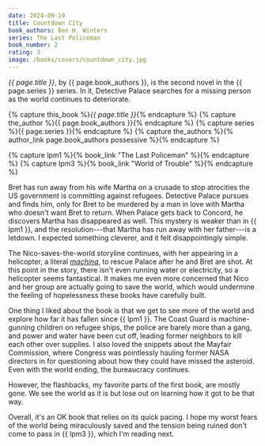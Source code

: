 ```yaml
---
date: 2024-09-19
title: Countdown City
book_authors: Ben H. Winters
series: The Last Policeman
book_number: 2
rating: 3
image: /books/covers/countdown_city.jpg
---
```


<cite class="book-title">{{ page.title }}</cite>, by <span
class="author-name">{{ page.book_authors }}</span>, is the second novel in the
<span class="book-series">{{ page.series }}</span> series. In it, Detective
Palace searches for a missing person as the world continues to deteriorate.

{% capture this_book %}<cite class="book-title">{{ page.title }}</cite>{% endcapture %}
{% capture the_author %}<span class="author-name">{{ page.book_authors }}</span>{% endcapture %}
{% capture series %}<span class="book-series">{{ page.series }}</span>{% endcapture %}
{% capture the_authors %}{% author_link page.book_authors possessive %}{% endcapture %}

{% capture lpm1 %}{% book_link "The Last Policeman" %}{% endcapture %}
{% capture lpm3 %}{% book_link "World of Trouble" %}{% endcapture %}

Bret has run away from his wife Martha on a crusade to stop atrocities the US
government is committing against refugees. Detective Palace pursues and finds
him, only for Bret to be murdered by a man in love with Martha who doesn't
want Bret to return. When Palace gets back to Concord, he discovers Martha has
disappeared as well. This mystery is weaker than in {{ lpm1 }}, and the
resolution---that Martha has run away with her father---is a letdown. I
expected something cleverer, and it felt disappointingly simple.

The Nico-saves-the-world storyline continues, with her appearing in a
helicopter, a literal [_machina_][dem], to rescue Palace after he and Bret are
shot. At this point in the story, there isn't even running water or
electricity, so a helicopter seems fantastical. It makes me even more
concerned that Nico and her group are actually going to save the world, which
would undermine the feeling of hopelessness these books have carefully built.

[dem]: https://en.wikipedia.org/wiki/Deus_ex_machina

One thing I liked about the book is that we get to see more of the world and
explore how far it has fallen since {{ lpm1 }}. The Coast Guard is machine-gunning
children on refugee ships, the police are barely more than a gang, and power
and water have been cut off, leading former neighbors to kill each other over
supplies. I also loved the snippets about the Mayfair Commission, where
Congress was pointlessly hauling former NASA directors in for questioning
about how they could have missed the asteroid. Even with the world ending, the
bureaucracy continues.

However, the flashbacks, my favorite parts of the first book, are mostly gone.
We see the world as it is but lose out on learning how it got to be that way.

Overall, it's an OK book that relies on its quick pacing. I hope my worst fears
of the world being miraculously saved and the tension being ruined don't come
to pass in {{ lpm3 }}, which I'm reading next.
